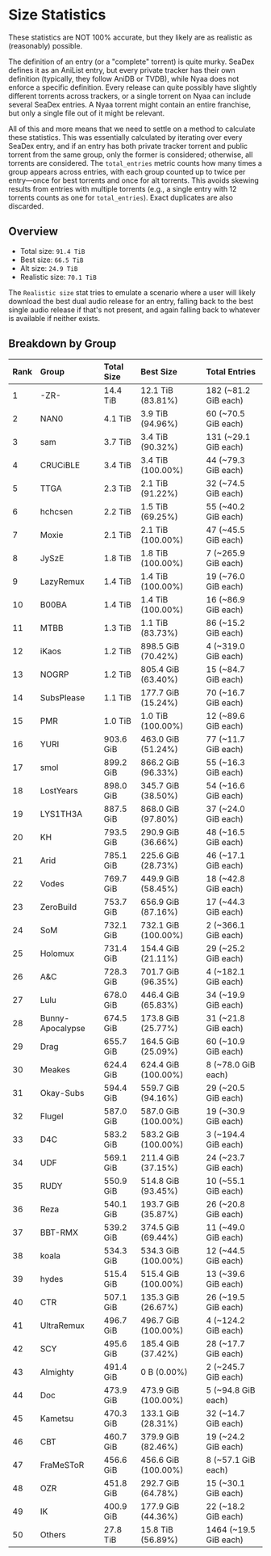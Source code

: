 # Size Statistics

These statistics are NOT 100% accurate, but they likely are as realistic as (reasonably) possible.

The definition of an entry (or a "complete" torrent) is quite murky. SeaDex defines it as an AniList entry, but every private tracker has their own definition (typically, they follow AniDB or TVDB), while Nyaa does not enforce a specific definition. Every release can quite possibly have slightly different torrents across trackers, or a single torrent on Nyaa can include several SeaDex entries. A Nyaa torrent might contain an entire franchise, but only a single file out of it might be relevant.

All of this and more means that we need to settle on a method to calculate these statistics. This was essentially calculated by iterating over every SeaDex entry, and if an entry has both private tracker torrent and public torrent from the same group, only the former is considered; otherwise, all torrents are considered. The `total_entries` metric counts how many times a group appears across entries, with each group counted up to twice per entry—once for best torrents and once for alt torrents. This avoids skewing results from entries with multiple torrents (e.g., a single entry with 12 torrents counts as one for `total_entries`). Exact duplicates are also discarded.

## Overview

- Total size: `91.4 TiB`
- Best size: `66.5 TiB`
- Alt size: `24.9 TiB`
- Realistic size: `70.1 TiB`

The `Realistic size` stat tries to emulate a scenario where a user will likely download the best dual audio release for an entry, falling back to the best single audio release if that's not present, and again falling back to whatever is available if neither exists.


## Breakdown by Group

| Rank | Group            | Total Size | Best Size           | Total Entries         |
| :----| :----------------| :----------| :-------------------| :---------------------|
| 1    | -ZR-             | 14.4 TiB   | 12.1 TiB (83.81%)   | 182 (~81.2 GiB each)  |
| 2    | NAN0             | 4.1 TiB    | 3.9 TiB (94.96%)    | 60 (~70.5 GiB each)   |
| 3    | sam              | 3.7 TiB    | 3.4 TiB (90.32%)    | 131 (~29.1 GiB each)  |
| 4    | CRUCiBLE         | 3.4 TiB    | 3.4 TiB (100.00%)   | 44 (~79.3 GiB each)   |
| 5    | TTGA             | 2.3 TiB    | 2.1 TiB (91.22%)    | 32 (~74.5 GiB each)   |
| 6    | hchcsen          | 2.2 TiB    | 1.5 TiB (69.25%)    | 55 (~40.2 GiB each)   |
| 7    | Moxie            | 2.1 TiB    | 2.1 TiB (100.00%)   | 47 (~45.5 GiB each)   |
| 8    | JySzE            | 1.8 TiB    | 1.8 TiB (100.00%)   | 7 (~265.9 GiB each)   |
| 9    | LazyRemux        | 1.4 TiB    | 1.4 TiB (100.00%)   | 19 (~76.0 GiB each)   |
| 10   | B00BA            | 1.4 TiB    | 1.4 TiB (100.00%)   | 16 (~86.9 GiB each)   |
| 11   | MTBB             | 1.3 TiB    | 1.1 TiB (83.73%)    | 86 (~15.2 GiB each)   |
| 12   | iKaos            | 1.2 TiB    | 898.5 GiB (70.42%)  | 4 (~319.0 GiB each)   |
| 13   | NOGRP            | 1.2 TiB    | 805.4 GiB (63.40%)  | 15 (~84.7 GiB each)   |
| 14   | SubsPlease       | 1.1 TiB    | 177.7 GiB (15.24%)  | 70 (~16.7 GiB each)   |
| 15   | PMR              | 1.0 TiB    | 1.0 TiB (100.00%)   | 12 (~89.6 GiB each)   |
| 16   | YURI             | 903.6 GiB  | 463.0 GiB (51.24%)  | 77 (~11.7 GiB each)   |
| 17   | smol             | 899.2 GiB  | 866.2 GiB (96.33%)  | 55 (~16.3 GiB each)   |
| 18   | LostYears        | 898.0 GiB  | 345.7 GiB (38.50%)  | 54 (~16.6 GiB each)   |
| 19   | LYS1TH3A         | 887.5 GiB  | 868.0 GiB (97.80%)  | 37 (~24.0 GiB each)   |
| 20   | KH               | 793.5 GiB  | 290.9 GiB (36.66%)  | 48 (~16.5 GiB each)   |
| 21   | Arid             | 785.1 GiB  | 225.6 GiB (28.73%)  | 46 (~17.1 GiB each)   |
| 22   | Vodes            | 769.7 GiB  | 449.9 GiB (58.45%)  | 18 (~42.8 GiB each)   |
| 23   | ZeroBuild        | 753.7 GiB  | 656.9 GiB (87.16%)  | 17 (~44.3 GiB each)   |
| 24   | SoM              | 732.1 GiB  | 732.1 GiB (100.00%) | 2 (~366.1 GiB each)   |
| 25   | Holomux          | 731.4 GiB  | 154.4 GiB (21.11%)  | 29 (~25.2 GiB each)   |
| 26   | A&C              | 728.3 GiB  | 701.7 GiB (96.35%)  | 4 (~182.1 GiB each)   |
| 27   | Lulu             | 678.0 GiB  | 446.4 GiB (65.83%)  | 34 (~19.9 GiB each)   |
| 28   | Bunny-Apocalypse | 674.5 GiB  | 173.8 GiB (25.77%)  | 31 (~21.8 GiB each)   |
| 29   | Drag             | 655.7 GiB  | 164.5 GiB (25.09%)  | 60 (~10.9 GiB each)   |
| 30   | Meakes           | 624.4 GiB  | 624.4 GiB (100.00%) | 8 (~78.0 GiB each)    |
| 31   | Okay-Subs        | 594.4 GiB  | 559.7 GiB (94.16%)  | 29 (~20.5 GiB each)   |
| 32   | Flugel           | 587.0 GiB  | 587.0 GiB (100.00%) | 19 (~30.9 GiB each)   |
| 33   | D4C              | 583.2 GiB  | 583.2 GiB (100.00%) | 3 (~194.4 GiB each)   |
| 34   | UDF              | 569.1 GiB  | 211.4 GiB (37.15%)  | 24 (~23.7 GiB each)   |
| 35   | RUDY             | 550.9 GiB  | 514.8 GiB (93.45%)  | 10 (~55.1 GiB each)   |
| 36   | Reza             | 540.1 GiB  | 193.7 GiB (35.87%)  | 26 (~20.8 GiB each)   |
| 37   | BBT-RMX          | 539.2 GiB  | 374.5 GiB (69.44%)  | 11 (~49.0 GiB each)   |
| 38   | koala            | 534.3 GiB  | 534.3 GiB (100.00%) | 12 (~44.5 GiB each)   |
| 39   | hydes            | 515.4 GiB  | 515.4 GiB (100.00%) | 13 (~39.6 GiB each)   |
| 40   | CTR              | 507.1 GiB  | 135.3 GiB (26.67%)  | 26 (~19.5 GiB each)   |
| 41   | UltraRemux       | 496.7 GiB  | 496.7 GiB (100.00%) | 4 (~124.2 GiB each)   |
| 42   | SCY              | 495.6 GiB  | 185.4 GiB (37.42%)  | 28 (~17.7 GiB each)   |
| 43   | Almighty         | 491.4 GiB  | 0 B (0.00%)         | 2 (~245.7 GiB each)   |
| 44   | Doc              | 473.9 GiB  | 473.9 GiB (100.00%) | 5 (~94.8 GiB each)    |
| 45   | Kametsu          | 470.3 GiB  | 133.1 GiB (28.31%)  | 32 (~14.7 GiB each)   |
| 46   | CBT              | 460.7 GiB  | 379.9 GiB (82.46%)  | 19 (~24.2 GiB each)   |
| 47   | FraMeSToR        | 456.6 GiB  | 456.6 GiB (100.00%) | 8 (~57.1 GiB each)    |
| 48   | OZR              | 451.8 GiB  | 292.7 GiB (64.78%)  | 15 (~30.1 GiB each)   |
| 49   | IK               | 400.9 GiB  | 177.9 GiB (44.36%)  | 22 (~18.2 GiB each)   |
| 50   | Others           | 27.8 TiB   | 15.8 TiB (56.89%)   | 1464 (~19.5 GiB each) |
